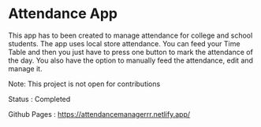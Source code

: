 # Attendance App
This app has to been created to manage attendance for college and school students. The app uses local store attendance. You can feed your Time Table and then you just have to press one button to mark the attendance of the day. You also have the option to manually feed the attendance, edit and manage it.

Note: This project is not open for contributions

Status : Completed

Github Pages : https://attendancemanagerrr.netlify.app/
